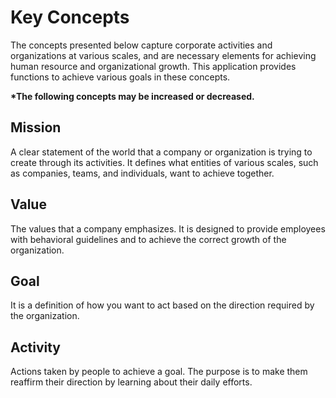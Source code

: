 # Key Concepts

The concepts presented below capture corporate activities and organizations at various scales, and are necessary elements for achieving human resource and organizational growth. This application provides functions to achieve various goals in these concepts.

**\*The following concepts may be increased or decreased.**

## Mission

A clear statement of the world that a company or organization is trying to create through its activities. It defines what entities of various scales, such as companies, teams, and individuals, want to achieve together.

## Value

The values that a company emphasizes.
It is designed to provide employees with behavioral guidelines and to achieve the correct growth of the organization.

## Goal

It is a definition of how you want to act based on the direction required by the organization.

## Activity

Actions taken by people to achieve a goal. The purpose is to make them reaffirm their direction by learning about their daily efforts.
